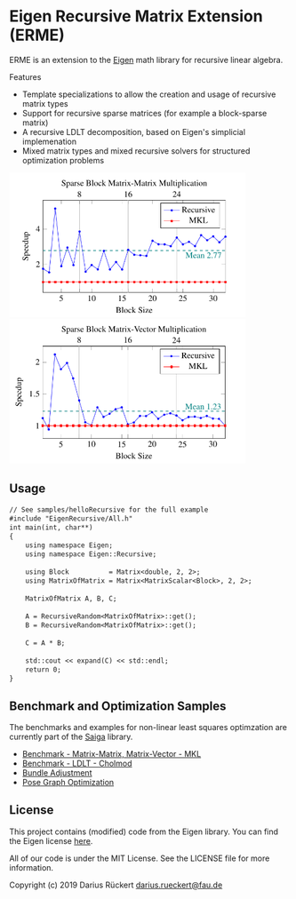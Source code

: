 # Eigen Recursive Matrix Extension (ERME)

ERME is an extension to the [Eigen](http://eigen.tuxfamily.org/index.php?title=Main_Page) math library for recursive linear algebra. 

Features
 * Template specializations to allow the creation and usage of recursive matrix types
 * Support for recursive sparse matrices (for example a block-sparse matrix)
 * A recursive LDLT decomposition, based on Eigen's simplicial implemenation
 * Mixed matrix types and mixed recursive solvers for structured optimization problems
 
 <img src="doc/1.png" width="425"/> <img src="doc/2.png" width="425"/> 
 
## Usage
	
	// See samples/helloRecursive for the full example
    #include "EigenRecursive/All.h"
    int main(int, char**)
    {
        using namespace Eigen;
		using namespace Eigen::Recursive;

        using Block          = Matrix<double, 2, 2>;
        using MatrixOfMatrix = Matrix<MatrixScalar<Block>, 2, 2>;

        MatrixOfMatrix A, B, C;

        A = RecursiveRandom<MatrixOfMatrix>::get();
        B = RecursiveRandom<MatrixOfMatrix>::get();

        C = A * B;

        std::cout << expand(C) << std::endl;
        return 0;
    }
    
## Benchmark and Optimization Samples

The benchmarks and examples for non-linear least squares optimzation are currently part of the [Saiga](https://github.com/darglein/saiga) library. 

 * [Benchmark - Matrix-Matrix, Matrix-Vector - MKL](https://github.com/darglein/saiga/tree/master/samples/vision/mkl_test)
 * [Benchmark - LDLT - Cholmod](https://github.com/darglein/saiga/tree/master/samples/vision/sparse_ldlt)
 * [Bundle Adjustment](https://github.com/darglein/saiga/blob/master/src/saiga/vision/ba/BARecursive.h)
 * [Pose Graph Optimization](https://github.com/darglein/saiga/blob/master/src/saiga/vision/pgo/PGORecursive.h)
	
## License

This project contains (modified) code from the Eigen library. You can find the Eigen license [here](http://eigen.tuxfamily.org/index.php?title=Main_Page#License).

All of our code is under the MIT License. See the LICENSE file for more information.

Copyright (c) 2019 Darius Rückert <darius.rueckert@fau.de>



